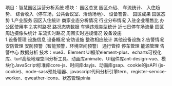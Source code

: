 项目：智慧园区运营分析系统
模块：
    园区总览 
        园区介绍、
            车流统计、
        入住趋势、
            综合收入（停车场，公共会议室、活动场地）、
            设备警告、
            园区成果
    园区态势
        1.产业服务
            园区入住统计
            商家业态分析情况
            行业分布情况
            入驻企业租售比
            办公区使用率
        2.实时路况
            路况态势数据
            车辆违规类型统计
            近七日停车场流量
            园区周边摄像头统计
            车流实时路况
            周围实时违规情况
    设备设施   
        1.设备管理
            设施信息
            设备概况
            安防设施
            整改相应统计
            其他设备设施
        2.告警情况
    安防管理 
        安防预警（智能预警，环境空间预警）
        通行管控
        停车管理
    能源管理
        告警中心
        数据分析
技术：vue3、Element UI框架element-plus、echarts可视化库、turf高级地理空间分析工具、动画库animate、UI组件库ant-design-vue、模块化JavaScript标准库core-js、时间库dayjs、动画库gsap、cookie的jsAPI (js-cookie)、node-sass预处理器、javascript代码分析引擎tern、register-service-worker、qweather-icons、状态管理pinia